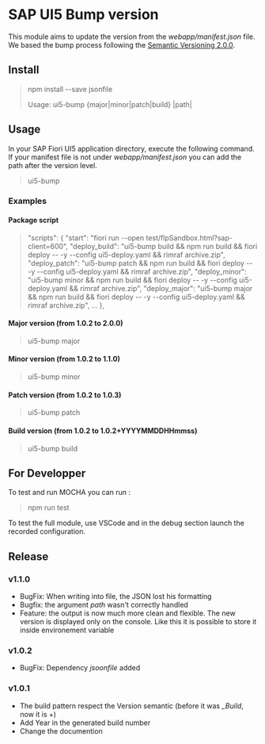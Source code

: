 # SAP UI5 Bump version
This module aims to update the version from the *webapp/manifest.json* file. We based the bump process following the [Semantic Versioning 2.0.0](https://semver.org/).

## Install
> npm install --save jsonfile
>
> Usage: ui5-bump {major|minor|patch|build} |path|

## Usage
In your SAP Fiori UI5 application directory, execute the following command. If your manifest file is not under *webapp/manifest.json* you can add the path after the version level.

> ui5-bump

### Examples
#### Package script
>"scripts": {
>        "start": "fiori run --open test/flpSandbox.html?sap-client=600",
>        "deploy_build": "ui5-bump build && npm run build && fiori deploy -- -y --config ui5-deploy.yaml && rimraf archive.zip",
>        "deploy_patch": "ui5-bump patch && npm run build && fiori deploy -- -y --config ui5-deploy.yaml && rimraf archive.zip",
>        "deploy_minor": "ui5-bump minor && npm run build && fiori deploy -- -y --config ui5-deploy.yaml && rimraf archive.zip",
>        "deploy_major": "ui5-bump major && npm run build && fiori deploy -- -y --config ui5-deploy.yaml && rimraf archive.zip",
>        ...
>    },

#### Major version (from 1.0.2 to 2.0.0)
> ui5-bump major

#### Minor version (from 1.0.2 to 1.1.0)
> ui5-bump minor

#### Patch version (from 1.0.2 to 1.0.3)
> ui5-bump patch

#### Build version (from 1.0.2 to 1.0.2+YYYYMMDDHHmmss)
> ui5-bump build

## For Developper
To test and run MOCHA you can run :
> npm run test

To test the full module, use VSCode and in the debug section launch the recorded configuration.
## Release
### v1.1.0
- BugFix: When writing into file, the JSON lost his formatting
- Bugfix: the argument *path* wasn't correctly handled
- Feature: the output is now much more clean and flexible. The new version is displayed only on the console. Like this it is possible to store it inside environement variable

### v1.0.2
- BugFix: Dependency *jsoonfile* added
### v1.0.1
- The build pattern respect the Version semantic (before it was *_Build*, now it is +)
- Add Year in the generated build number
- Change the documention
